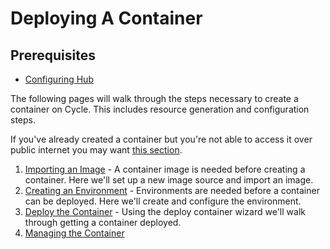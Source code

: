 # Deploying A Container

## Prerequisites

* [Configuring Hub](/getting-started/overview/configuring-your-hub)


The following pages will walk through the steps necessary to create a container on Cycle.  This includes resource generation and configuration steps.  

If you've already created a container but you're not able to access it over public internet you may want [this section](/getting-started/overview/taking-container-public).

1. [Importing an Image](/getting-started/overview/deploy-first-container/import-image) - A container image is needed before creating a container.  Here we'll set up a new image source and import an image. 
2. [Creating an Environment](/getting-started/overview/deploy-first-container/create-environment) - Environments are needed before a container can be deployed.  Here we'll create and configure the environment.
3. [Deploy the Container](/getting-started/overview/deploy-first-container/deploy-container) - Using the deploy container wizard we'll walk through getting a container deployed. 
4. [Managing the Container](/getting-started/overview/deploy-first-container/managing-container)
